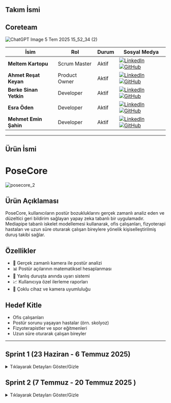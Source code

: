 
## Takım İsmi
##  Coreteam

![ChatGPT Image 5 Tem 2025 15_52_34 (2)](https://github.com/user-attachments/assets/bec82d13-bfeb-4be1-a991-ad1fa78858bf)



| İsim                   | Rol           | Durum | Sosyal Medya                                                                                                                                                                                                                                                                                                    |
| ---------------------- | ------------- | ----- | --------------------------------------------------------------------------------------------------------------------------------------------------------------------------------------------------------------------------------------------------------------------------------------------------------------- |
| **Meltem Kartopu**     | Scrum Master  | Aktif | [![LinkedIn](https://img.shields.io/badge/LinkedIn-0077B5?style=for-the-badge\&logo=linkedin\&logoColor=white)](https://www.linkedin.com/in/meltemkartopu/) [![GitHub](https://img.shields.io/badge/GitHub-100000?style=for-the-badge\&logo=github\&logoColor=white)](https://github.com/MeltemKartopu)         |
| **Ahmet Reşat Keyan**  | Product Owner | Aktif | [![LinkedIn](https://img.shields.io/badge/LinkedIn-0077B5?style=for-the-badge\&logo=linkedin\&logoColor=white)](https://www.linkedin.com/in/ahmet-keyan-088995246/) [![GitHub](https://img.shields.io/badge/GitHub-100000?style=for-the-badge\&logo=github\&logoColor=white)](https://github.com/Drandalll)     |
| **Berke Sinan Yetkin** | Developer     | Aktif | [![LinkedIn](https://img.shields.io/badge/LinkedIn-0077B5?style=for-the-badge\&logo=linkedin\&logoColor=white)](https://www.linkedin.com/in/berke-sinan-yetkin/) [![GitHub](https://img.shields.io/badge/GitHub-100000?style=for-the-badge\&logo=github\&logoColor=white)](https://github.com/BerkeSinanYetkin) |
| **Esra Öden**          | Developer     | Aktif | [![LinkedIn](https://img.shields.io/badge/LinkedIn-0077B5?style=for-the-badge\&logo=linkedin\&logoColor=white)](https://www.linkedin.com/in/esra-%C3%B6den-92b552270/) [![GitHub](https://img.shields.io/badge/GitHub-100000?style=for-the-badge\&logo=github\&logoColor=white)](https://github.com/esrashub)   |
| **Mehmet Emin Şahin**  | Developer     | Aktif | [![LinkedIn](https://img.shields.io/badge/LinkedIn-0077B5?style=for-the-badge\&logo=linkedin\&logoColor=white)](https://www.linkedin.com/in/mehmetemin-sahin/) [![GitHub](https://img.shields.io/badge/GitHub-100000?style=for-the-badge\&logo=github\&logoColor=white)](https://github.com/EMIN200097)         |

---
## Ürün İsmi
# PoseCore 

![posecore\_2](https://github.com/user-attachments/assets/daeb3e73-7297-464a-924d-2a8dc356ab1b)

## Ürün Açıklaması

PoseCore, kullanıcıların postür bozukluklarını gerçek zamanlı analiz eden ve düzeltici geri bildirim sağlayan yapay zeka tabanlı bir uygulamadır. Mediapipe tabanlı iskelet modellemesi kullanarak, ofis çalışanları, fizyoterapi hastaları ve uzun süre oturarak çalışan bireylere yönelik kişiselleştirilmiş duruş takibi sağlar.

##  Özellikler

* 📸 Gerçek zamanlı kamera ile postür analizi
* 📊 Postür açılarının matematiksel hesaplanması
* 🔔 Yanlış duruşta anında uyarı sistemi
* 📈 Kullanıcıya özel ilerleme raporları
* 📱 Çoklu cihaz ve kamera uyumluluğu

##  Hedef Kitle

* Ofis çalışanları
* Postür sorunu yaşayan hastalar (örn. skolyoz)
* Fizyoterapistler ve spor eğitmenleri
* Uzun süre oturarak çalışan bireyler

---

##  Sprint 1 (23 Haziran - 6 Temmuz 2025)

<details>
<summary>Tıklayarak Detayları Göster/Gizle</summary>

###  Sprint Notları

* **Proje fikri ve modüller:** Fizyoterapi / postür / spor modülleri netleştirildi
* **Teknoloji Stack:** Mediapipe, OpenCV, Python/Flask
* **Prototip Geliştirme:** Temel iskelet çıkarımı ve açı hesaplama prototipi oluşturuldu
* **Veri Seti İncelemesi:** Kaggle fizyoterapi hareketleri analiz edildi

###  Hedeflenen Puan

* **Sprint Puanı:** 100 / 300
* **Mantık:** Toplam proje 300 puan; her sprint için \~100 puan
* **Story Points:** Her sprintte 100 puana ulaşmak için atanan 7 ana kanban kartına ait altgörevlere, ana görevde ulaşılmak üzere (roll up story points) ayrı ayrı puanmalar yapılmıştır.
* 2 haftalık sprint sürecinde 5 takım üyesi için 14 günlük görev dağılımı "Sprint Görev Dağılımı ve Puan Mantığı Tablosu" nda yer almaktadır.

###  Sprint Görev Dağılımı ve Puan Mantığı Tablosu
| Ana Görev                     | Alt Görev                                                                 | Puan | Sorumlu Rol          | Açıklama                                                                |
|-------------------------------|---------------------------------------------------------------------------|------|----------------------|-------------------------------------------------------------------------|
| **Araştırma & Planlama**      | Proje fikirleri araştırması                                               | 10   | Tüm ekip             | Hızlı workshop + bireysel araştırma                                     |
|                               | Kullanıcı persona oluşturma                                               | 5    | Product Owner        | PO liderliğinde hazırlanması                                            |
|                               | Kullanıcı görüşmeleri                                                     | 10   | PO + 1 Developer     | Katılımcı bulma + 5 görüşme                                             |
|                               | Teknoloji seçimi (Mediapipe/YOLO)                                         | 15   | 2 Developer          | Prototip test + teknik rapor                                            |
|                               | Başarı metriklerinin tanımlanması                                         | 10   | PO + Scrum Master    | KPI'ların SMART prensibiyle belirlenmesi                                |
| **Veri Toplama & Ön İşleme** | Doğru hareket videolarının kaydı                                           | 10   | 2 Developer          | Senaryo başına 2 tekrar                                                 |
|                               | Çoklu kamera veri seti                                                    | 10   | 3 Developer          | 3 açı x 5 hareket (eşgüdüm gerektirir)                                  |
|                               | Yanlış hareket senaryoları                                                | 10   | 1 Developer + PO     | Hata senaryolarının klinik doğruluğu                                    |
|                               | Koordinat normalizasyonu                                                  | 10   | 1 Developer          | OpenPose/Mediapipe çıktılarının dönüşümü                                |
|                               | Ham Video Verisinden CSV Üreten Script/Aracın Geliştirilmesi              | 10   | 1 Developer          | video verilerinden veriseti elde edilmesi                               |                                                        
| **Toplam**                    |                                                                           | 100  |                      |                                                                         |

---

###  Daily Scrum

* **Saat:** Her akşam 20:00 - 21:00 (WhatsApp)
* **Kanallar:** WhatsApp, Google Meet
* [WhatsApp Daily Scrum Ekran Görüntüleri](https://imgur.com/a/coreteam-daily-scrum-chats-QgBy6N9)

###  Sprint Board

**ClickUp Proje Panosu:** [Buradan Ulaşabilirsiniz](https://clickup.com/)

![image](https://github.com/user-attachments/assets/f31ad366-bf1f-497d-8100-39f8fdd5e194)


**ClickUp Proje Raporu ve Tamamlanan Sprint Puanı 
![image](https://github.com/user-attachments/assets/c9620829-f56c-41d7-a9a7-5cbb06ce2ad2)
* 100 puandan 50 puan tamamlanmıştır
* Devam eden görevler sonraki sprinte devredelecektir.
* Artı 10 puan model aşaması model geliştirme 1 e ait Mediapipe ile iskelet çıkarımı testi görevinden gelmiştir. Araştırma ve Planlama'ya katkısından dolayı bu sprintte denenmek istenmiştir. 
  

###  Prototip Testleri

* **MediaPipe Nokta Algılama ve Açı Hesaplama:** [Test Ekran Görüntüsü İçin Tıklayın](https://imgur.com/a/mediapipe-nokta-alg-lama-ve-hesaplama-3VOvH1m)

  Tabii, görseldeki metni **Markdown formatında** sadeleştirerek ve düzenleyerek aşağıya dönüştürüyorum:

---

## Veri Seti Toplama

Bu dizin (dataset_gathering) , projede kullanılacak veri setlerini toplamak, işlemek ve düzenlemek için kullanılan araçları içerir. Ham video verisini Makine Öğrenmesi modellerine beslemek ve doğru postür analizi yapmak için kullanılacak bu veriyi toplamayı burada gerçekleştiriyoruz.

### İçerik

### `main.py` ile Video'dan CSV'ye Dönüştürme

`main.py`, `input/` klasöründeki bir video dosyasını alır ve işlenmiş verileri `output/` klasöründe bir CSV dosyasına kaydeder. Temel adımlar:

1. `input/` klasörüne dönüştürmek istediğiniz video dosyasını ekleyin.
2. `main.py`:173'de video\_name argümanına string olarak doğru oturuş postürü videosu dosyanızın ismini **dosya tipi uzantısıyla beraber** verin.

   * Ya da kamera kullanmak için bu keyword argümanını silin.
3. Programı çalıştırıp mevcut kareleri kaydetmeye başlamak için klavyenizdeki **"L"** tuşuna basın.
4. Program, videodaki kareleri işler ve ilgili verileri `output/` dizinindeki CSV dosyasına yazar. Yazmayı durdurmak için tekrar **"L"** tuşuna basabilirsiniz.
5. Programdan çıkış yapmak için klavyenizdeki **"Q"** tuşuna basın.

Detaylı parametreler ve ek seçenekler için `main.py` dosyasındaki açıklamaları inceleyin.

---

## Notlar

* Bir dizin yukarıdaki `requirements.txt` dosyasındaki gereksinimleri pip ile kurduğunuzdan emin olun.
* Tam olarak akışa hakim olmak için `main.py` dosyasındaki komut satırlarını okuyun.
* CSV dosyası kullanılmadan önce gözden geçirilmelidir.

---

Başka düzenleme veya eklemek istediğin detay varsa iletebilirsin!


###  Sprint Review

* ✅ Proje fikri ve modüller onaylandı
* ✅ Mediapipe entegrasyonu tamamlandı
* ✅ Veri seti analizi tamamlandı
* 🚧 Kullanıcı test senaryoları Sprint 2'ye ertelendi

###  Sprint Retrospective

#### 👍 İyi Yönler

* Hızlı teknoloji seçimi ve prototipleme
* WhatsApp üzerinden etkili asenkron iletişim

#### 📌 Geliştirmeler

* Toplantı zamanlamalarının erken duyurulması
* Veri etiketleme standartlarının belirlenmesi

---

</details>

## Sprint 2 (7 Temmuz - 20 Temmuz 2025  )
<details>
<summary>Tıklayarak Detayları Göster/Gizle</summary>

**Sprint Süresi:** 2 hafta  
**Takım:** Coreteam  

---

<details>
<summary>📊 Sprint 2 Özet</summary>

## Sprint Hedefleri

Sprint 2'de ana hedefimiz, Sprint 1'de oluşturduğumuz temel yapı üzerine model geliştirme, veri toplama ve kullanıcı arayüzü çalışmalarını tamamlamaktı.

**Hedef Sprint Puanı:** 100/300  
**Gerçekleşen Sprint Puanı:** 68/100 (%68)

</details>

---

<details>
<summary>🎯 Sprint Notları</summary>

## Sprint İçinde Tamamlanması Tahmin Edilen Puan
**100 puan** - Bütün proje 300 puan olarak planlandı ve Sprint 2'de 100 puan tamamlanması hedeflendi.

## Tahmin Mantığı
Sprint 2'de ana odak noktaları:
- Model geliştirme ve optimizasyon çalışmaları (30 puan)
- Kapsamlı veri toplama ve ön işleme (25 puan) 
- Araştırma ve uzman görüşü alma (20 puan)
- Yapay zeka algoritma iyileştirmeleri (15 puan)
- Frontend/UI geliştirme (10 puan)

**Toplam:** 100 puan hedeflenmiş, 68 puan başarıyla tamamlanmıştır.

## Sprint Puanlama Sistemi ve Görev Dağılımı

### Kategori Bazlı Puanlama Tablosu

| Kategori | Hedef Puan | Tamamlanan Puan | Tamamlanma (%) | Rol Dağılımı |
|----------|------------|-----------------|----------------|---------------|
| **Araştırma & Planlama** | 20 | 20 | 100% | Esra (Dev), Meltem (SM),Mehmet Emin (Dev) |
| **Veri Toplama & Ön İşleme** | 25 | 20 | 80% | Esra (Dev), Berke (Dev), Meltem (SM) |
| **Model Geliştirme** | 30 | 21 | 70% | Esra (Dev), Berke (Dev), Meltem (SM) |
| **Yapay Zeka Tarafı** | 15 | 0 | 0% | Mehmet Emin (Dev), Ahmet (PO), Berke (Dev) |
| **Frontend & UX/UI** | 10 | 7 | 70% | Esra (Dev), Ahmet (PO), Meltem (SM) |
| **TOPLAM** | **100** | **68** | **68%** | **Tüm Takım** |



</details>

---

<details>
<summary>💬 Daily Scrum</summary>

## Daily Scrum Süreci

**Zaman:** Her akşam 20:00-21:30 arası  
**Kanallar:** WhatsApp grup mesajları, Google Meet toplantıları  
**Sıklık:** Günlük WhatsApp güncellemeleri, haftada 2-3 Google Meet

### WhatsApp Daily Scrum Konuşmaları
Sprint 2 boyunca takım üyeleri arasında gerçekleşen günlük iletişim ve proje güncellemeleri:
[📱 WhatsApp Daily Scrum Ekran Görüntüleri](https://imgur.com/a/sprint-2-whatsapp-screenshots-qDiVlZH)

### Ana İletişim Konuları:
- Model geliştirme ilerlemeleri 
- Veri seti araştırması güncellemeleri 
- UI/UX geliştirme durumu 
- Proje koordinasyonu 
- Teknik destek ve kod review 

### Toplantı Tarihleri:
- **8 Temmuz:** Sprint planlama ve görev dağılımı
- **12 Temmuz:** Haftalık ilerleme değerlendirmesi  
- **15 Temmuz:** Veri seti seçimi ve model karşılaştırması
- **18 Temmuz:** Sprint review hazırlığı

</details>

---

<details>
<summary>📋 Sprint Board Updates</summary>

## ClickUp Sprint Board

Sprint 2 görev dağılımı, ilerleme durumu ve proje yönetimi paneli:
[📊 ClickUp Sprint 2 Board](https://app.clickup.com/90181399415/v/li/901809372434)

### Sprint Burndown:
- Başlangıç: 100 puan
- Tamamlanan: 68 puan
- Kalan: 32 puan (Sprint 3'e aktarıldı)

</details>

---

<details>
<summary>🖥️ Ürün Durumu</summary>

## Sprint 2 Geliştirme Çıktıları

### 1. Model Geliştirme İyileştirmeleri

**Classifier vs Regression Karşılaştırması:**
```python
# Geliştirilmiş sınıflandırıcı modeli
- Doğru/yanlış postür sınıflandırması
- Threshold ayarlama mekanizması
- Çoklu egzersiz desteği
- Modüler veri pipeline
```

**Başarılar:**
- MediaPipe entegrasyonu optimize edildi
- Açı hesaplama algoritması geliştirildi
- CSV export özelliği eklendi
- Real-time işleme test edildi

### 2. Demo - Postür Puanlama Modeli

Sprint 2'de geliştirilen postür analizi ve puanlama sisteminin çalışır halinin demonstrasyonu:

**Model Demo Özellikleri:**
- Real-time kamera görüntü işleme
- Mediapipe ile iskelet noktası tespiti
- Oturma postürü açı hesaplaması
- Anlık puanlama ve geri bildirim sistemi

*Demo ekran görüntüleri ve video için aşağıya eklenecek:*
```
- Squat pozisyonu analizi
- Açı hesaplama sonuçları
- Real-time feedback sistemi
- Puanlama algoritması çıktıları
```

### 3. Kullanıcı Arayüzü Geliştirmeleri

**Flutter Mobil Uygulama:**
- Temel ekran tasarımları tamamlandı
- MediaPipe kamera entegrasyonu test edildi
- Figma prototipi oluşturuldu
- Kullanıcı akışı belirlendi

</details>

---

<details>
<summary>🎨 UI/UX Geliştirme ve Testler</summary>

## Kullanıcı Arayüzü Çalışmaları

### Flutter Mobil Uygulama Prototipleri

Sprint 2 boyunca geliştirilen kullanıcı arayüzü tasarımları ve test sonuçları:

**UI/UX Demo Alanı:**

![WhatsApp Görsel 2025-07-18 saat 12 34 42_a26d09e1](https://github.com/user-attachments/assets/d066964d-1ddf-450b-9662-1051caf4ffef)



### MediaPipe UI Entegrasyon Testleri:
- ✅ Real-time kamera görüntü işleme başarılı
- ✅ Iskelet noktası görselleştirmesi çalışıyor
- ✅ Kullanıcı arayüzü responsive tasarım
- ✅ Kamera açısı optimizasyonu test edildi

### Figma ve Prototipleme Çalışmaları:
- Kullanıcı akış şemaları oluşturuldu
- Wireframe tasarımları tamamlandı
- Rocket.new platformu ile entegrasyon test edildi
- Color palette ve typography belirlendi

### Kullanıcı Deneyimi İyileştirmeleri:
- Onboarding sürecini sadeleştirme
- Kamera yerleştirme rehberi
- Gerçek zamanlı geri bildirim sistemi
- Erişilebilirlik standartları uygulaması

</details>

---

<details>
<summary>📈 Sprint Review</summary>

## Sprint 2'de Yapılan İşler
<img width="895" height="737" alt="image" src="https://github.com/user-attachments/assets/bed4fcd2-2b62-43ba-b561-6815a5e8ce9b" />


*Sprint 2 Backlog Items Ekran Görüntüsü*

<img width="1859" height="704" alt="image" src="https://github.com/user-attachments/assets/7b3a72ae-9f11-44b8-b1d8-91191c4034c8" />

*Sprint 2 Sprint Dashboard Ekran Görüntüsü*

### ✅ Başarıyla Tamamlanan Görevler:

#### Araştırma & Planlama 
- ✅ Kapsamlı veri setleri araştırılması ve derlenmesi
- ✅ Egzersiz türleri belirlenmesi (seated leg raise, bridge, omuz egzersizleri)
- ✅ Fizyoterapist uzman görüşü alınması
- ✅ Pratik kullanım senaryoları belirlenmesi

#### Model Geliştirme 
- ✅ Gelişmiş classifier modeli geliştirme
- ✅ Regresyon vs Classification karşılaştırması
- ✅ Threshold ayarlama mekanizması
- ✅ Veri toplama pipeline iyileştirmesi
- ✅ Çoklu egzersiz desteği eklenmesi
- 🔄 Threshold fine-tuning (devam ediyor)

#### Frontend & UX/UI 
- ✅ Flutter mobil uygulama prototipi
- ✅ MediaPipe UI entegrasyonu testi
- ✅ Figma/Rocket.new deneyimi
- ✅ UX/UI testleri

### 🔄 Devam Eden Görevler:

#### Veri Toplama & Ön İşleme
- 🔄 Seçili egzersizler için video kayıtları
- 🔄 Farklı kamera açılarından veri toplama
- 🔄 Veri etiketleme süreci

#### Yapay Zeka Optimizasyonu 
- 🔄 Pose estimation algoritması iyileştirmesi
- 🔄 Gerçek zamanlı tahmin sistemi kurulumu
- ❌ Feedback mekanizması (Sprint 3'e ertelendi)

### Sprint Katılımcıları:
- **Meltem Kartopu** (Scrum Master) - Aktif
- **Berke Sinan Yetkin** (Developer) - Aktif  
- **Ahmet Reşat Keyan** (Product Owner) - Aktif
- **Esra Öden** (Developer) - Aktif
- **Mehmet Emin Şahin** (Developer) - Aktif

</details>

---

<details>
<summary>🔄 Sprint Retrospective</summary>

## Bu Sprintte Yaptığımız En İyi Şeyler

### 👍 Başarılı Yönler:
- **Kapsamlı Araştırma:** Veri seti araştırması ve uzman görüşü alma süreci çok verimli geçti
- **Teknik İlerleme:** Model geliştirme alanında büyük adımlar atıldı 
- **İletişim:** WhatsApp ve Google Meet kombinasyonu ile etkili takım iletişimi sağlandı
- **Prototipleme:** UI/UX testleri başarıyla tamamlandı, kullanıcı deneyimi şekillenmeye başladı
- **Uzman Danışmanlığı:** Fizyoterapist görüşü alınarak proje gerçek ihtiyaçlara yönlendirildi

### 📌 Geliştirilmesi Gerekenler:
- **Veri Toplama:** Video kayıt süreci beklenenden daha uzun sürdü 
- **Zaman Yönetimi:** Bazı görevlerde öngörülen süreler aşıldı
- **AI Optimizasyonu:** Yapay zeka iyileştirmeleri gecikmiş durumda 
- **Entegrasyon:** Backend-frontend entegrasyonu Sprint 3'e ertelendi

### 🎯 Sprint 3 İçin Aksiyon Planı:
1. **Veri toplama** sürecini hızlandırmak için görev dağılımı yapılacak
2. **Backend API** geliştirmesi önceliklendirilecek
3. **Entegrasyon testleri** için daha fazla zaman ayrılacak
4. **Kullanıcı testleri** için pilot grup oluşturulacak

### 📊 Sprint Başarı Metrikleri:
- **Genel Tamamlanma:** %68 (68/100 puan)
- **Takım Katılımı:** %100 (tüm üyeler aktif)
- **Kod Kalitesi:** Yüksek (code review süreçleri takip edildi)
- **Dokümantasyon:** İyi (README ve commit mesajları düzenli)

</details>

---

<details>
<summary>🚀 Sprint 3'e Hazırlık</summary>

## Sprint 3 Planlaması

**Aktarılan Görevler (21 puan):**
- Veri toplama sürecinin tamamlanması (9 puan)
- AI algoritma optimizasyonları (9 puan)  
- Backend-frontend entegrasyonu (3 puan)

**Yeni Sprint 3 Hedefleri:**
- Entegrasyon ve test süreçleri
- Kullanıcı deneyimi iyileştirmeleri
- Performance optimizasyonu
- Pilot kullanıcı testleri

### Sprint 3 Odak Alanları:

#### 🔧 Backend & Entegrasyon (30 puan)
- REST API geliştirme
- Model deployment
- Flutter-Backend entegrasyonu
- Real-time işleme optimizasyonu

#### 🧪 Test & Doğrulama (25 puan)
- Gerçek kullanıcı testleri
- Performans testleri
- Çoklu cihaz uyumluluğu
- End-to-end test süreçleri

#### 📱 Kullanıcı Deneyimi (20 puan)
- UI/UX iyileştirmeleri
- Onboarding sürecini geliştirme
- Accessibility standartları
- Kullanıcı geri bildirim sistemi

#### 🚀 Production Hazırlık (25 puan)
- Model optimizasyonu
- Deployment stratejisi
- Dokümantasyon tamamlama
- Beta test programı

**Toplam Sprint 3 Hedefi:** 100 puan

</details>
